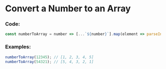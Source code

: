 # Convert a Number to an Array

### Code: 
```js
const numberToArray = number => [...`${number}`].map(element => parseInt(element));
```
### Examples:
```js
numberToArray(12345); // [1, 2, 3, 4, 5]
numberToArray(54321); // [5, 4, 3, 2, 1]
```
